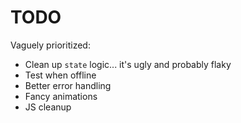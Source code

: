 # TODO

Vaguely prioritized:

- Clean up `state` logic... it's ugly and probably flaky
- Test when offline
- Better error handling
- Fancy animations
- JS cleanup
